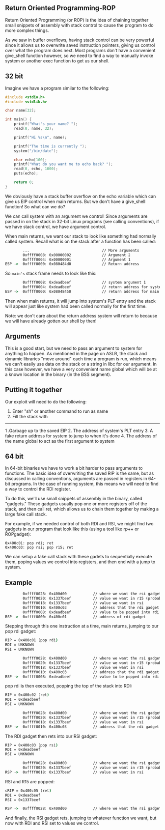 ## Return Oriented Programming-ROP

Return Oriented Programming (or ROP) is the idea of chaining together small snippets of assembly with stack control to cause the program to do more complex things.

As we saw in buffer overflows, having stack control can be very powerful since it allows us to overwrite saved instruction pointers, giving us control over what the program does next. Most programs don't have a convenient give_shell function however, so we need to find a way to manually invoke system or another exec function to get us our shell.

## 32 bit

Imagine we have a program similar to the following:

```C
#include <stdio.h>
#include <stdlib.h>

char name[32];

int main() {
    printf("What's your name? ");
    read(0, name, 32);

    printf("Hi %s\n", name);

    printf("The time is currently ");
    system("/bin/date");

    char echo[100];
    printf("What do you want me to echo back? ");
    read(0, echo, 1000);
    puts(echo);

    return 0;
}
```
We obviously have a stack buffer overflow on the echo variable which can give us EIP control when main returns. But we don't have a give_shell function! So what can we do?

We can call system with an argument we control! Since arguments are passed in on the stack in 32-bit Linux programs (see calling conventions), if we have stack control, we have argument control.

When main returns, we want our stack to look like something had normally called system. Recall what is on the stack after a function has been called:

```cmd
        ...                                 // More arguments
        0xffff0008: 0x00000002              // Argument 2
        0xffff0004: 0x00000001              // Argument 1
ESP ->  0xffff0000: 0x080484d0              // Return address
```

So `main's` stack frame needs to look like this:

```cmd
        0xffff0008: 0xdeadbeef              // system argument 1
        0xffff0004: 0xdeadbeef              // return address for system
ESP ->  0xffff0000: 0x08048450              // return address for main (system's PLT entry)
```

Then when main returns, it will jump into system's PLT entry and the stack will appear just like system had been called normally for the first time.

Note: we don't care about the return address system will return to because we will have already gotten our shell by then!

## Arguments

This is a good start, but we need to pass an argument to system for anything to happen. As mentioned in the page on ASLR, the stack and dynamic libraries "move around" each time a program is run, which means we can't easily use data on the stack or a string in libc for our argument. In this case however, we have a very convenient name global which will be at a known location in the binary (in the BSS segment).

## Putting it together

Our exploit will need to do the following:

1. Enter "sh" or another command to run as name
2. Fill the stack with

-----------------------------------------------

1 .Garbage up to the saved EIP
2. The address of system's PLT entry
3. A fake return address for system to jump to when it's done
4. The address of the name global to act as the first argument to system


## 64 bit

In 64-bit binaries we have to work a bit harder to pass arguments to functions. The basic idea of overwriting the saved RIP is the same, but as discussed in calling conventions, arguments are passed in registers in 64-bit programs. In the case of running system, this means we will need to find a way to control the RDI register.

To do this, we'll use small snippets of assembly in the binary, called "gadgets." These gadgets usually pop one or more registers off of the stack, and then call ret, which allows us to chain them together by making a large fake call stack.

For example, if we needed control of both RDI and RSI, we might find two gadgets in our program that look like this (using a tool like rp++ or ROPgadget):

```CMD
0x400c01: pop rdi; ret
0x400c03: pop rsi; pop r15; ret
```

We can setup a fake call stack with these gadets to sequentially execute them, poping values we control into registers, and then end with a jump to system.

## Example

```cmd
        0xffff0028: 0x400d00            // where we want the rsi gadget's ret to jump to now that rdi and rsi are controlled
        0xffff0020: 0x1337beef          // value we want in r15 (probably garbage)
        0xffff0018: 0x1337beef          // value we want in rsi
        0xffff0010: 0x400c03            // address that the rdi gadget's ret will return to - the pop rsi gadget
        0xffff0008: 0xdeadbeef          // value to be popped into rdi
RSP ->  0xffff0000: 0x400c01            // address of rdi gadget
```

Stepping through this one instruction at a time, main returns, jumping to our pop rdi gadget:

```cmd
RIP = 0x400c01 (pop rdi)
RDI = UNKNOWN
RSI = UNKNOWN

        0xffff0028: 0x400d00            // where we want the rsi gadget's ret to jump to now that rdi and rsi are controlled
        0xffff0020: 0x1337beef          // value we want in r15 (probably garbage)
        0xffff0018: 0x1337beef          // value we want in rsi
        0xffff0010: 0x400c03            // address that the rdi gadget's ret will return to - the pop rsi gadget
RSP ->  0xffff0008: 0xdeadbeef          // value to be popped into rdi
```

pop rdi is then executed, popping the top of the stack into RDI:

```cmd
RIP = 0x400c02 (ret)
RDI = 0xdeadbeef
RSI = UNKNOWN

        0xffff0028: 0x400d00            // where we want the rsi gadget's ret to jump to now that rdi and rsi are controlled
        0xffff0020: 0x1337beef          // value we want in r15 (probably garbage)
        0xffff0018: 0x1337beef          // value we want in rsi
RSP ->  0xffff0010: 0x400c03            // address that the rdi gadget's ret will return to - the pop rsi gadget
```

The RDI gadget then rets into our RSI gadget:

```cmd
RIP = 0x400c03 (pop rsi)
RDI = 0xdeadbeef
RSI = UNKNOWN

        0xffff0028: 0x400d00            // where we want the rsi gadget's ret to jump to now that rdi and rsi are controlled
        0xffff0020: 0x1337beef          // value we want in r15 (probably garbage)
RSP ->  0xffff0018: 0x1337beef          // value we want in rsi
```

RSI and R15 are popped:

```cmd
cRIP = 0x400c05 (ret)
RDI = 0xdeadbeef
RSI = 0x1337beef

RSP ->  0xffff0028: 0x400d00            // where we want the rsi gadget's ret to jump to now that rdi and rsi are controlled
```

And finally, the RSI gadget rets, jumping to whatever function we want, but now with RDI and RSI set to values we control.


